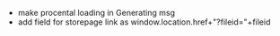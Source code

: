 - make procental loading in Generating msg
- add field for storepage link as window.location.href+"?fileid="+fileid
